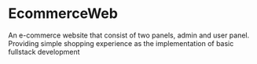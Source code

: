 # EcommerceWeb
An e-commerce website that consist of two panels, admin and user panel. Providing simple shopping experience as the implementation of basic fullstack development
